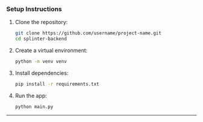 ### Setup Instructions

1. Clone the repository:
    ```bash
    git clone https://github.com/username/project-name.git
    cd splinter-backend
    ```

2. Create a virtual environment:
    ```bash
    python -m venv venv
    ```

3. Install dependencies:
    ```bash
    pip install -r requirements.txt
    ```

4. Run the app:
    ```bash
    python main.py
    ```

---